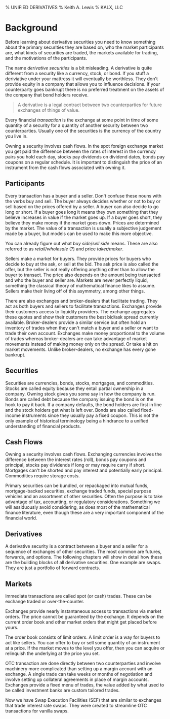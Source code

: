 % UNIFIED DERIVATIVES
% Keith A. Lewis
% KALX, LLC

# Background

Before learning about derivative securities you need to know something
about the primary securities they are based on, who the market
participants are, what kinds of securities are traded, the markets
available for trading, and the motivations of the participants.

The name _derivative securities_ is a bit misleading. A derivative is
quite different from a security like a currency, stock, or bond. If you
stuff a deriviative under your mattress it will eventually be worthless.
They don't provide equity in a company that allows you to influence
decisions. If your counterparty goes bankrupt there is no preferred
treatment on the assets of the company that bond holders receive.

> A derivative is a legal contract between two counterparties for
> future exchanges of things of value.

Every financial _transaction_ is the exchange at some point in time of
some quantity of a security for a quantity of another security between
two counterparties. Usually one of the securities is the currency of
the country you live in.

Owning a security involves cash flows. In the spot foreign exchange
market you get paid the difference between the rates of interest in the
currency pairs you hold each day, stocks pay dividends on dividend dates,
bonds pay coupons on a regular schedule.  It is important to distinguish
the price of an instrument from the cash flows associated with owning it.

## Participants

Every transaction has a buyer and a seller. Don't confuse these nouns with
the verbs buy and sell. The buyer always decides whether or not to buy
or sell based on the prices offered by a seller. A buyer can also decide
to go long or short. If a buyer goes long it means they own something
that they believe increases in value if the market goes up. If a buyer
goes short, they believe they make money if the market goes down. Prices
are determined by the market. The value of a transaction is usually a
subjective judgement made by a buyer, but models can be used to make
this more objective.

You can already figure out what _buy side_/_sell side_ means. These are also
referred to as _retail/wholesale_ (?) and price _taker/maker_.

Sellers make a market for buyers. They provide prices for buyers who
decide to buy at the ask, or sell at the bid. The ask price is also
called the offer, but the seller is not really offering anything other
than to allow the buyer to transact. The price also depends on the
amount being transacted and who the buyer and seller are. Markets are
never perfectly liquid, something the classical theory of mathematical
finance likes to assume. Sellers make their living off of this asymmetry,
among other things.

There are also exchanges and broker-dealers that facilitate trading. They
act as both buyers and sellers to facilitate transactions. Exchanges
provide their customers access to liquidity providers. The exchange
aggregates these quotes and show their customers the best bid/ask spread
currently available. Broker-dealers provide a similar service but often
hold an inventory of trades when they can't match a buyer and a seller
or want to trade their own account. Exchanges make money proportional
to the volume of trades whereas broker-dealers are can take advantage
of market movements instead of making money only on the spread. Or take
a hit on market movements. Unlike broker-dealers, no exchange has every
gone bankrupt.

## Securities

Securities are currencies, bonds, stocks, mortgages, and
commodities. Stocks are called equity because they entail partial
ownership in a company. Owning stock gives you some say in how the company
is run. Bonds are called debt because the company issuing the bond is
on the hook to pay it back. If a company defaults, the bond holders
are first in line and the stock holders get what is left over. Bonds
are also called fixed-income instruments since they usually pay a fixed
coupon. This is not the only example of historical terminology being a
hindrance to a unified understanding of financial products.

## Cash Flows

Owning a security involves cash flows. Exchanging currencies involves
the difference between the interest rates (roll), bonds pay coupons
and principal, stocks pay dividends if long or may require carry if
short. Mortgages can't be shorted and pay interest and potentially early
principal. Commodities require storage costs.

Primary securities can be bundled, or repackaged into mutual funds,
mortgage-backed securities, exchange traded funds, special purpose
vehicles and an assortment of other securities. Often the purpose is to
take advantage of tax, accounting, or regulatory considerations. Something
we will assiduously avoid considering, as does most of the mathematical
finance literature, even though these are a very important component of
the financial world.

## Derivatives

A derivative security is a contract between a buyer and a seller for a
sequence of exchanges of other securities. The most common are futures,
forwards, and options. The following chapters will show in detail how
these are the building blocks of all derivative securities. One example
are swaps. They are just a portfolio of forward contracts.

## Markets

Immediate transactions are called spot (or cash) trades. These can be
exchange traded or over-the-counter.

Exchanges provide nearly instantaneous access to transactions via market
orders. The price cannot be guaranteed by the exchange. It depends on
the current order book and other market orders that might get placed
before yours.

The order book consists of limit orders. A limit order is a way for
buyers to act like sellers. You can offer to buy or sell some quantity
of an instrument at a price.  If the market moves to the level you offer,
then you can acquire or relinquish the underlying at the price you set.

OTC transaction are done directly between two counterparties and involve
machinery more complicated than setting up a margin account with an
exchange. A single trade can take weeks or months of negotiation
and involve setting up collateral agreements in place of margin
accounts. Exchanges provide a fixed menu of trades, the value added by
what used to be called investment banks are custom tailored trades.

Now we have Swap Execution Facilities (SEF) that are similar to exchanges
that trade interest rate swaps. They were created to streamline OTC
transactions for vanilla swaps.
